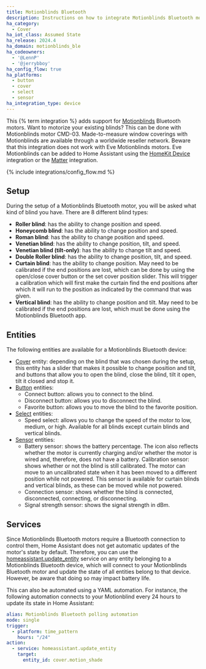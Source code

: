 ```yaml
---
title: Motionblinds Bluetooth
description: Instructions on how to integrate Motionblinds Bluetooth motors into Home Assistant.
ha_category:
  - Cover
ha_iot_class: Assumed State
ha_release: 2024.4
ha_domain: motionblinds_ble
ha_codeowners:
  - '@LennP'
  - '@jerrybboy'
ha_config_flow: true
ha_platforms:
  - button
  - cover
  - select
  - sensor
ha_integration_type: device
---
```


This {% term integration %} adds support for [Motionblinds](https://motionblinds.com/) Bluetooth motors. Want to motorize your existing blinds? This can be done with Motionblinds motor CMD-03. Made-to-measure window coverings with Motionblinds are available through a worldwide reseller network.
Beware that this integration does not work with Eve Motionblinds motors. Eve Motionblinds can be added to Home Assistant using the [HomeKit Device](https://www.home-assistant.io/integrations/homekit_controller/) integration or the [Matter](https://www.home-assistant.io/integrations/matter/) integration.

{% include integrations/config_flow.md %}

## Setup

During the setup of a Motionblinds Bluetooth motor, you will be asked what kind of blind you have. There are 8 different blind types:

- **Roller blind**: has the ability to change position and speed.
- **Honeycomb blind**: has the ability to change position and speed.
- **Roman blind**: has the ability to change position and speed.
- **Venetian blind**: has the ability to change position, tilt, and speed.
- **Venetian blind (tilt-only)**: has the ability to change tilt and speed.
- **Double Roller blind**: has the ability to change position, tilt, and speed.
- **Curtain blind**: has the ability to change position. May need to be calibrated if the end positions are lost, which can be done by using the open/close cover button or the set cover position slider. This will trigger a calibration which will first make the curtain find the end positions after which it will run to the position as indicated by the command that was given.
- **Vertical blind**: has the ability to change position and tilt. May need to be calibrated if the end positions are lost, which must be done using the Motionblinds Bluetooth app.

## Entities

The following entities are available for a Motionblinds Bluetooth device:

- [Cover](https://www.home-assistant.io/integrations/cover/) entity: depending on the blind that was chosen during the setup, this entity has a slider that makes it possible to change position and tilt, and buttons that allow you to open the blind, close the blind, tilt it open, tilt it closed and stop it.
- [Button](https://www.home-assistant.io/integrations/button/) entities:
  -  Connect button: allows you to connect to the blind.
  -  Disconnect button: allows you to disconnect the blind.
  -  Favorite button: allows you to move the blind to the favorite position.
- [Select](https://www.home-assistant.io/integrations/select/) entities:
  -  Speed select: allows you to change the speed of the motor to low, medium, or high. Available for all blinds except curtain blinds and vertical blinds.
- [Sensor](https://www.home-assistant.io/integrations/sensor/) entities:
  -  Battery sensor: shows the battery percentage. The icon also reflects whether the motor is currently charging and/or whether the motor is wired and, therefore, does not have a battery.
  Calibration sensor: shows whether or not the blind is still calibrated. The motor can move to an uncalibrated state when it has been moved to a different position while not powered. This sensor is available for curtain blinds and vertical blinds, as these can be moved while not powered.
  -  Connection sensor: shows whether the blind is connected, disconnected, connecting, or disconnecting.
  -  Signal strength sensor: shows the signal strength in dBm.

## Services

Since Motionblinds Bluetooth motors require a Bluetooth connection to control them, Home Assistant does not get automatic updates of the motor's state by default. Therefore, you can use the [homeassistant.update_entity](https://www.home-assistant.io/docs/scripts/service-calls/#homeassistant-services) service on any entity belonging to a Motionblinds Bluetooth device, which will connect to your Motionblinds Bluetooth motor and update the state of all entities belong to that device. However, be aware that doing so may impact battery life.

This can also be automated using a YAML automation. For instance, the following automation connects to your Motionblind every 24 hours to update its state in Home Assistant:

```yaml
alias: Motionblinds Bluetooth polling automation
mode: single
trigger:
  - platform: time_pattern
    hours: "/24"
action:
  - service: homeassistant.update_entity
    target:
      entity_id: cover.motion_shade
```
